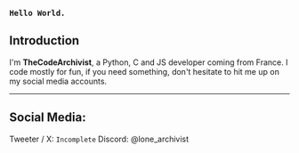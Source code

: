 ### ``Hello World.``

## Introduction

I'm **TheCodeArchivist**, a Python, C and JS developer coming from France.
I code mostly for fun, if you need something, don't hesitate to hit me up on my social media accounts.

***

## Social Media:
Tweeter / X: ``Incomplete``
Discord: @lone_archivist
